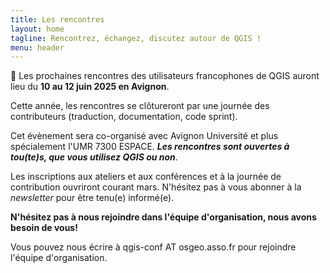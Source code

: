 ```yaml
---
title: Les rencontres
layout: home
tagline: Rencontrez, échangez, discutez autour de QGIS !
menu: header
---
```


📢 Les prochaines rencontres des utilisateurs francophones de QGIS auront lieu du **10 au 12 juin 2025 en Avignon**.

Cette année, les rencontres se clôtureront par une journée des contributeurs (traduction, documentation, code sprint).

Cet évènement sera co-organisé avec Avignon Université et plus spécialement l'UMR 7300 ESPACE. ***Les rencontres sont ouvertes à tou(te)s, que vous utilisez QGIS ou non***.

Les inscriptions aux ateliers et aux conférences et à la journée de contribution ouvriront courant mars. N'hésitez pas à vous abonner à la *newsletter* pour être tenu(e) informé(e).

**N'hésitez pas à nous rejoindre dans l'équipe d'organisation, nous avons besoin de vous!**

Vous pouvez nous écrire à qgis-conf AT osgeo.asso.fr pour rejoindre l'équipe d'organisation.


